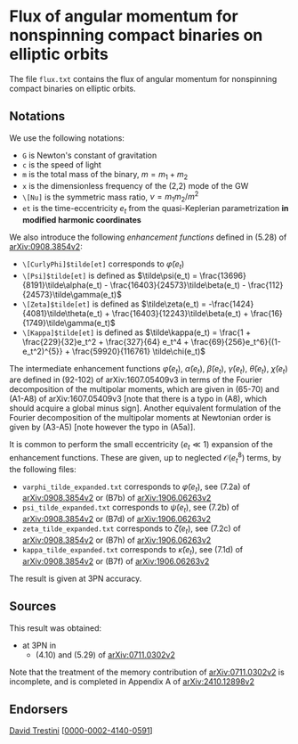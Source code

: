 # Flux of angular momentum for nonspinning compact binaries on elliptic orbits

The file ``flux.txt`` contains the flux of angular momentum for nonspinning compact binaries on elliptic orbits.

## Notations

We use the following notations:
* ``G`` is Newton's constant of gravitation
* ``c`` is the speed of light
* ``m`` is the total mass of the binary, $m = m_1 + m_2$
* ``x`` is the dimensionless frequency of the (2,2) mode of the GW
* ``\[Nu]`` is the symmetric mass ratio, $\nu = m_1 m_2 / m^2$
* ``et`` is the time-eccentricity $e_t$ from the quasi-Keplerian parametrization **in modified harmonic coordinates**

We also introduce the following *enhancement functions* defined in (5.28) of [arXiv:0908.3854v2](https://arxiv.org/abs/0908.3854v2):
* ``\[CurlyPhi]$tilde[et]`` corresponds to $\tilde\varphi(e_t)$
* ``\[Psi]$tilde[et]`` is defined as $\tilde\psi(e_t) = \frac{13696}{8191}\tilde\alpha(e_t) - \frac{16403}{24573}\tilde\beta(e_t) - \frac{112}{24573}\tilde\gamma(e_t)$
*  ``\[Zeta]$tilde[et]`` is defined as $\tilde\zeta(e_t) = -\frac{1424}{4081}\tilde\theta(e_t) + \frac{16403}{12243}\tilde\beta(e_t) + \frac{16}{1749}\tilde\gamma(e_t)$
*  ``\[Kappa]$tilde[et]`` is defined as $\tilde\kappa(e_t) = \frac{1 + \frac{229}{32}e_t^2 + \frac{327}{64} e_t^4 + \frac{69}{256}e_t^6}{(1-e_t^2)^{5}} + \frac{59920}{116761} \tilde\chi(e_t)$

The intermediate enhancement functions $\tilde\varphi(e_t)$, $\tilde\alpha(e_t)$, $\tilde\beta(e_t)$, $\tilde\gamma(e_t)$, $\tilde\theta(e_t)$, $\tilde\chi(e_t)$ are defined in (92-102) of arXiv:1607.05409v3 in terms of the Fourier decomposition of the multipolar moments, which are given in (65-70) and (A1-A8) of arXiv:1607.05409v3 [note that there is a typo in (A8), which should acquire a global minus sign]. Another equivalent formulation of the Fourier decomposition of the multipolar moments at Newtonian order is given by (A3-A5) [note however the typo in (A5a)].

It is common to perform the small eccentricity ($e_t \ll 1$) expansion  of the enhancement functions. These are given, up to neglected $\mathcal{O}(e_t^8)$ terms, by the following files:
* ``varphi_tilde_expanded.txt`` corresponds to $\tilde\varphi(e_t)$, see (7.2a) of [arXiv:0908.3854v2](https://arxiv.org/abs/0908.3854v2) or (B7b) of [arXiv:1906.06263v2](https://arxiv.org/abs/1906.06263v2)
* ``psi_tilde_expanded.txt`` corresponds to $\tilde\psi(e_t)$, see (7.2b) of [arXiv:0908.3854v2](https://arxiv.org/abs/0908.3854v2) or (B7d) of [arXiv:1906.06263v2](https://arxiv.org/abs/1906.06263v2)
* ``zeta_tilde_expanded.txt`` corresponds to $\tilde\zeta(e_t)$, see (7.2c) of [arXiv:0908.3854v2](https://arxiv.org/abs/0908.3854v2) or (B7h) of [arXiv:1906.06263v2](https://arxiv.org/abs/1906.06263v2)
* ``kappa_tilde_expanded.txt`` corresponds to $\tilde\kappa(e_t)$, see (7.1d) of [arXiv:0908.3854v2](https://arxiv.org/abs/0908.3854v2) or (B7f) of [arXiv:1906.06263v2](https://arxiv.org/abs/1906.06263v2)

The result is given at 3PN accuracy.

## Sources

This result was obtained:
* at 3PN in
    * (4.10) and (5.29) of [arXiv:0711.0302v2](https://arxiv.org/abs/0711.0302v2)
    
Note that the treatment of the memory contribution of [arXiv:0711.0302v2](https://arxiv.org/abs/0711.0302v2) is incomplete, and is completed in Appendix A of [arXiv:2410.12898v2](https://arxiv.org/abs/2410.12898v2)

## Endorsers

[David Trestini](https://github.com/davidtrestini) [[0000-0002-4140-0591](https://orcid.org/0000-0002-4140-0591)]
